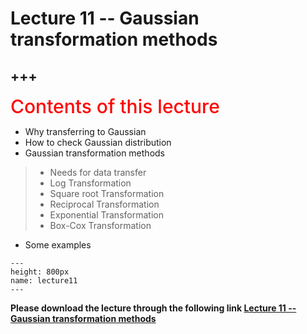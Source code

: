 # Lecture 11 -- Gaussian transformation methods

+++
---

<span style = "color: red; font-weight: 500;  font-size: 30px; text-align: left">Contents of this lecture</span>  <br />

* Why transferring to Gaussian
* How to check Gaussian distribution
* Gaussian transformation methods 
>- Needs for data transfer 
>- Log Transformation
>- Square root Transformation
>- Reciprocal Transformation
>- Exponential Transformation
>- Box-Cox Transformation
* Some examples




```{figure} ./lectures/lecture11.png
---
height: 800px
name: lecture11
---
```

**Please download the lecture through the following link [Lecture 11 -- Gaussian transformation methods](https://github.com/wengangmao/fmms050/blob/main/contents/regression/lectures/Lecture%204%20-%20Model%20parameter%20estimation%20-%20gradient.pdf)**